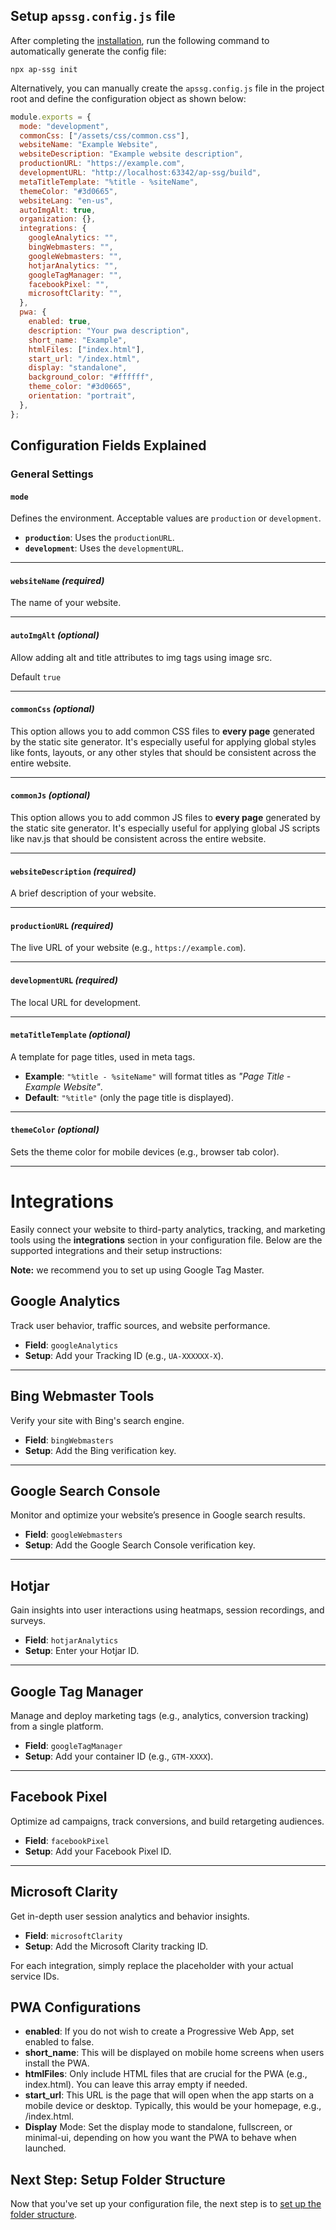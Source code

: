 ## Setup `apssg.config.js` file

After completing the [installation](./installation.md), run the following command to automatically generate the config
file:

```shell
npx ap-ssg init
```

Alternatively, you can manually create the `apssg.config.js` file in the project root and define the configuration
object as shown below:

```javascript
module.exports = {
  mode: "development",
  commonCss: ["/assets/css/common.css"],
  websiteName: "Example Website",
  websiteDescription: "Example website description",
  productionURL: "https://example.com",
  developmentURL: "http://localhost:63342/ap-ssg/build",
  metaTitleTemplate: "%title - %siteName",
  themeColor: "#3d0665",
  websiteLang: "en-us",
  autoImgAlt: true,
  organization: {},
  integrations: {
    googleAnalytics: "",
    bingWebmasters: "",
    googleWebmasters: "",
    hotjarAnalytics: "",
    googleTagManager: "",
    facebookPixel: "",
    microsoftClarity: "",
  },
  pwa: {
    enabled: true,
    description: "Your pwa description",
    short_name: "Example",
    htmlFiles: ["index.html"],
    start_url: "/index.html",
    display: "standalone",
    background_color: "#ffffff",
    theme_color: "#3d0665",
    orientation: "portrait",
  },
};
```

## Configuration Fields Explained

### General Settings

#### `mode`

Defines the environment. Acceptable values are `production` or `development`.

- **`production`**: Uses the `productionURL`.
- **`development`**: Uses the `developmentURL`.

---

#### `websiteName` _(required)_

The name of your website.

---

#### `autoImgAlt` _(optional)_

Allow adding alt and title attributes to img tags using image src.

Default `true`

---

#### `commonCss` _(optional)_

This option allows you to add common CSS files to **every page** generated by the static site generator. It's especially useful for applying global styles like fonts, layouts, or any other styles that should be consistent across the entire website.

---

#### `commonJs` _(optional)_

This option allows you to add common JS files to **every page** generated by the static site generator. It's especially useful for applying global JS scripts like nav.js that should be consistent across the entire website.

---

#### `websiteDescription` _(required)_

A brief description of your website.

---

#### `productionURL` _(required)_

The live URL of your website (e.g., `https://example.com`).

---

#### `developmentURL` _(required)_

The local URL for development.

---

#### `metaTitleTemplate` _(optional)_

A template for page titles, used in meta tags.

- **Example**: `"%title - %siteName"` will format titles as _"Page Title - Example Website"_.
- **Default**: `"%title"` (only the page title is displayed).

---

#### `themeColor` _(optional)_

Sets the theme color for mobile devices (e.g., browser tab color).

---

# Integrations

Easily connect your website to third-party analytics, tracking, and marketing tools using the **integrations** section
in your configuration file. Below are the supported integrations and their setup instructions:

**Note:** we recommend you to set up using Google Tag Master.

## Google Analytics

Track user behavior, traffic sources, and website performance.

- **Field**: `googleAnalytics`
- **Setup**: Add your Tracking ID (e.g., `UA-XXXXXX-X`).

---

## Bing Webmaster Tools

Verify your site with Bing's search engine.

- **Field**: `bingWebmasters`
- **Setup**: Add the Bing verification key.

---

## Google Search Console

Monitor and optimize your website’s presence in Google search results.

- **Field**: `googleWebmasters`
- **Setup**: Add the Google Search Console verification key.

---

## Hotjar

Gain insights into user interactions using heatmaps, session recordings, and surveys.

- **Field**: `hotjarAnalytics`
- **Setup**: Enter your Hotjar ID.

---

## Google Tag Manager

Manage and deploy marketing tags (e.g., analytics, conversion tracking) from a single platform.

- **Field**: `googleTagManager`
- **Setup**: Add your container ID (e.g., `GTM-XXXX`).

---

## Facebook Pixel

Optimize ad campaigns, track conversions, and build retargeting audiences.

- **Field**: `facebookPixel`
- **Setup**: Add your Facebook Pixel ID.

---

## Microsoft Clarity

Get in-depth user session analytics and behavior insights.

- **Field**: `microsoftClarity`
- **Setup**: Add the Microsoft Clarity tracking ID.

For each integration, simply replace the placeholder with your actual service IDs.

## PWA Configurations

- **enabled**: If you do not wish to create a Progressive Web App, set enabled to false.
- **short_name**: This will be displayed on mobile home screens when users install the PWA.
- **htmlFiles**: Only include HTML files that are crucial for the PWA (e.g., index.html). You can leave this array empty
  if needed.
- **start_url**: This URL is the page that will open when the app starts on a mobile device or desktop. Typically, this
  would be your homepage, e.g., /index.html.
- **Display** Mode: Set the display mode to standalone, fullscreen, or minimal-ui, depending on how you want the PWA to
  behave when launched.

## Next Step: Setup Folder Structure

Now that you've set up your configuration file, the next step is
to [set up the folder structure](./folder-structure-setup.md).
